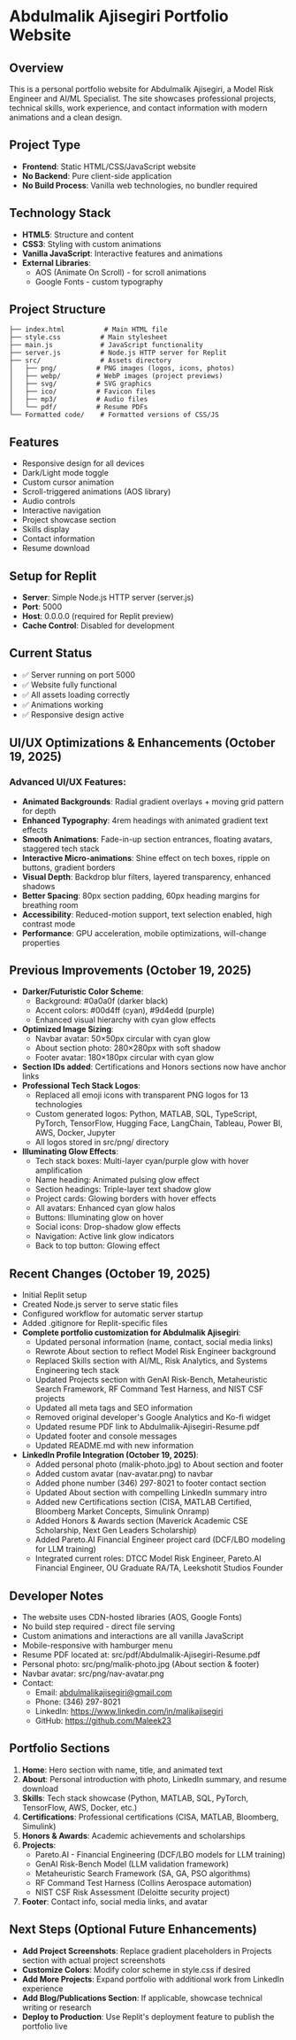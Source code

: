 # Abdulmalik Ajisegiri Portfolio Website

## Overview
This is a personal portfolio website for Abdulmalik Ajisegiri, a Model Risk Engineer and AI/ML Specialist. The site showcases professional projects, technical skills, work experience, and contact information with modern animations and a clean design.

## Project Type
- **Frontend**: Static HTML/CSS/JavaScript website
- **No Backend**: Pure client-side application
- **No Build Process**: Vanilla web technologies, no bundler required

## Technology Stack
- **HTML5**: Structure and content
- **CSS3**: Styling with custom animations
- **Vanilla JavaScript**: Interactive features and animations
- **External Libraries**:
  - AOS (Animate On Scroll) - for scroll animations
  - Google Fonts - custom typography

## Project Structure
```
├── index.html          # Main HTML file
├── style.css          # Main stylesheet
├── main.js            # JavaScript functionality
├── server.js          # Node.js HTTP server for Replit
├── src/               # Assets directory
│   ├── png/          # PNG images (logos, icons, photos)
│   ├── webp/         # WebP images (project previews)
│   ├── svg/          # SVG graphics
│   ├── ico/          # Favicon files
│   ├── mp3/          # Audio files
│   └── pdf/          # Resume PDFs
└── Formatted code/    # Formatted versions of CSS/JS
```

## Features
- Responsive design for all devices
- Dark/Light mode toggle
- Custom cursor animation
- Scroll-triggered animations (AOS library)
- Audio controls
- Interactive navigation
- Project showcase section
- Skills display
- Contact information
- Resume download

## Setup for Replit
- **Server**: Simple Node.js HTTP server (server.js)
- **Port**: 5000
- **Host**: 0.0.0.0 (required for Replit preview)
- **Cache Control**: Disabled for development

## Current Status
- ✅ Server running on port 5000
- ✅ Website fully functional
- ✅ All assets loading correctly
- ✅ Animations working
- ✅ Responsive design active

## UI/UX Optimizations & Enhancements (October 19, 2025)

### **Advanced UI/UX Features:**
- **Animated Backgrounds**: Radial gradient overlays + moving grid pattern for depth
- **Enhanced Typography**: 4rem headings with animated gradient text effects
- **Smooth Animations**: Fade-in-up section entrances, floating avatars, staggered tech stack
- **Interactive Micro-animations**: Shine effect on tech boxes, ripple on buttons, gradient borders
- **Visual Depth**: Backdrop blur filters, layered transparency, enhanced shadows
- **Better Spacing**: 80px section padding, 60px heading margins for breathing room
- **Accessibility**: Reduced-motion support, text selection enabled, high contrast mode
- **Performance**: GPU acceleration, mobile optimizations, will-change properties

## Previous Improvements (October 19, 2025)
- **Darker/Futuristic Color Scheme**:
  - Background: #0a0a0f (darker black)
  - Accent colors: #00d4ff (cyan), #9d4edd (purple)
  - Enhanced visual hierarchy with cyan glow effects
- **Optimized Image Sizing**:
  - Navbar avatar: 50×50px circular with cyan glow
  - About section photo: 280×280px with soft shadow
  - Footer avatar: 180×180px circular with cyan glow
- **Section IDs added**: Certifications and Honors sections now have anchor links
- **Professional Tech Stack Logos**: 
  - Replaced all emoji icons with transparent PNG logos for 13 technologies
  - Custom generated logos: Python, MATLAB, SQL, TypeScript, PyTorch, TensorFlow, Hugging Face, LangChain, Tableau, Power BI, AWS, Docker, Jupyter
  - All logos stored in src/png/ directory
- **Illuminating Glow Effects**:
  - Tech stack boxes: Multi-layer cyan/purple glow with hover amplification
  - Name heading: Animated pulsing glow effect
  - Section headings: Triple-layer text shadow glow
  - Project cards: Glowing borders with hover effects
  - All avatars: Enhanced cyan glow halos
  - Buttons: Illuminating glow on hover
  - Social icons: Drop-shadow glow effects
  - Navigation: Active link glow indicators
  - Back to top button: Glowing effect

## Recent Changes (October 19, 2025)
- Initial Replit setup
- Created Node.js server to serve static files
- Configured workflow for automatic server startup
- Added .gitignore for Replit-specific files
- **Complete portfolio customization for Abdulmalik Ajisegiri**:
  - Updated personal information (name, contact, social media links)
  - Rewrote About section to reflect Model Risk Engineer background
  - Replaced Skills section with AI/ML, Risk Analytics, and Systems Engineering tech stack
  - Updated Projects section with GenAI Risk-Bench, Metaheuristic Search Framework, RF Command Test Harness, and NIST CSF projects
  - Updated all meta tags and SEO information
  - Removed original developer's Google Analytics and Ko-fi widget
  - Updated resume PDF link to Abdulmalik-Ajisegiri-Resume.pdf
  - Updated footer and console messages
  - Updated README.md with new information
- **LinkedIn Profile Integration (October 19, 2025)**:
  - Added personal photo (malik-photo.jpg) to About section and footer
  - Added custom avatar (nav-avatar.png) to navbar
  - Added phone number (346) 297-8021 to footer contact section
  - Updated About section with compelling LinkedIn summary intro
  - Added new Certifications section (CISA, MATLAB Certified, Bloomberg Market Concepts, Simulink Onramp)
  - Added Honors & Awards section (Maverick Academic CSE Scholarship, Next Gen Leaders Scholarship)
  - Added Pareto.AI Financial Engineer project card (DCF/LBO modeling for LLM training)
  - Integrated current roles: DTCC Model Risk Engineer, Pareto.AI Financial Engineer, OU Graduate RA/TA, Leekshotit Studios Founder

## Developer Notes
- The website uses CDN-hosted libraries (AOS, Google Fonts)
- No build step required - direct file serving
- Custom animations and interactions are all vanilla JavaScript
- Mobile-responsive with hamburger menu
- Resume PDF located at: src/pdf/Abdulmalik-Ajisegiri-Resume.pdf
- Personal photo: src/png/malik-photo.jpg (About section & footer)
- Navbar avatar: src/png/nav-avatar.png
- Contact: 
  - Email: abdulmalikajisegiri@gmail.com
  - Phone: (346) 297-8021
  - LinkedIn: https://www.linkedin.com/in/malikajisegiri
  - GitHub: https://github.com/Maleek23

## Portfolio Sections
1. **Home**: Hero section with name, title, and animated text
2. **About**: Personal introduction with photo, LinkedIn summary, and resume download
3. **Skills**: Tech stack showcase (Python, MATLAB, SQL, PyTorch, TensorFlow, AWS, Docker, etc.)
4. **Certifications**: Professional certifications (CISA, MATLAB, Bloomberg, Simulink)
5. **Honors & Awards**: Academic achievements and scholarships
6. **Projects**: 
   - Pareto.AI - Financial Engineering (DCF/LBO models for LLM training)
   - GenAI Risk-Bench Model (LLM validation framework)
   - Metaheuristic Search Framework (SA, GA, PSO algorithms)
   - RF Command Test Harness (Collins Aerospace automation)
   - NIST CSF Risk Assessment (Deloitte security project)
7. **Footer**: Contact info, social media links, and avatar

## Next Steps (Optional Future Enhancements)
- **Add Project Screenshots**: Replace gradient placeholders in Projects section with actual project screenshots
- **Customize Colors**: Modify color scheme in style.css if desired
- **Add More Projects**: Expand portfolio with additional work from LinkedIn experience
- **Add Blog/Publications Section**: If applicable, showcase technical writing or research
- **Deploy to Production**: Use Replit's deployment feature to publish the portfolio live
